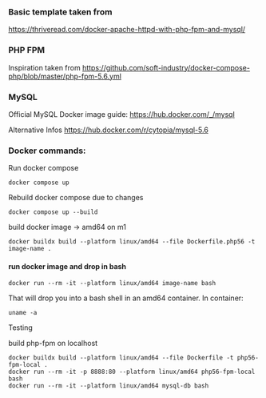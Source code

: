 ### Basic template taken from
https://thriveread.com/docker-apache-httpd-with-php-fpm-and-mysql/

### PHP FPM 
Inspiration taken from
https://github.com/soft-industry/docker-compose-php/blob/master/php-fpm-5.6.yml
    
### MySQL
Official MySQL Docker image guide:
https://hub.docker.com/_/mysql

Alternative Infos
https://hub.docker.com/r/cytopia/mysql-5.6
                            

### Docker commands:
Run docker compose
```
docker compose up
```

Rebuild docker compose due to changes
```
docker compose up --build
```

build docker image -> amd64 on m1
```
docker buildx build --platform linux/amd64 --file Dockerfile.php56 -t image-name .
```

#### run docker image and drop in bash
```
docker run --rm -it --platform linux/amd64 image-name bash
```
That will drop you into a bash shell in an amd64 container.
In container:
```
uname -a
```

Testing

build php-fpm on localhost
```
docker buildx build --platform linux/amd64 --file Dockerfile -t php56-fpm-local .
docker run --rm -it -p 8888:80 --platform linux/amd64 php56-fpm-local bash
docker run --rm -it --platform linux/amd64 mysql-db bash
```

